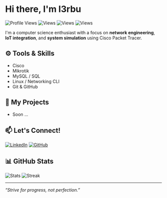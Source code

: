 # **Hi there, I'm l3rbu**

![Profile Views](https://komarev.com/ghpvc/?username=l3rbu&color=blue)
![Views](https://komarev.com/ghpvc/?username=l3rbu&color=brightgreen)
![Views](https://komarev.com/ghpvc/?username=l3rbu&color=red)
![Views](https://komarev.com/ghpvc/?username=l3rbu&style=flat-square)

I'm a computer science enthusiast with a focus on **network engineering**, **IoT integration**, and **system simulation** using Cisco Packet Tracer.

## ⚙️ Tools & Skills
- Cisco
- Mikrotik
- MySQL / SQL
- Linux / Networking CLI
- Git & GitHub

## 🚀 My Projects
- Soon ...

## 📫 Let's Connect!
[![LinkedIn](https://img.shields.io/badge/LinkedIn-blue?style=flat&logo=linkedin)](https://linkedin.com/in/anasmifta)
[![GitHub](https://img.shields.io/badge/GitHub-grey?style=flat&logo=github)](https://github.com/l3rbu)

## 📊 GitHub Stats

![Stats](https://github-readme-stats.vercel.app/api?username=l3rbu&show_icons=true&theme=radical)
![Streak](https://github-readme-streak-stats.herokuapp.com/?user=l3rbu&theme=radical)

---

_“Strive for progress, not perfection.”_
